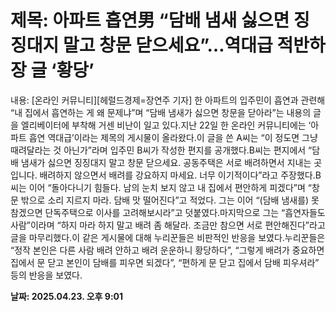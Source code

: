 # **제목: 아파트 흡연男 “담배 냄새 싫으면 징징대지 말고 창문 닫으세요”…역대급 적반하장 글 ‘황당’**

  내용: [온라인 커뮤니티][헤럴드경제=장연주 기자] 한 아파트의 입주민이 흡연과 관련해 “내 집에서 흡연하는 게 왜 문제냐”며 “담배 냄새가 싫으면 창문을 닫아라”는 내용의 글을 엘리베이터에 부착해 거센 비난이 일고 있다.지난 22일 한 온라인 커뮤니티에는 ‘아파트 흡연 역대급’이라는 제목의 게시물이 올라왔다.이 글을 쓴 A씨는 “이 정도면 그냥 때려달라는 것 아닌가”라며 입주민 B씨가 작성한 편지를 공개했다.B씨는 편지에서 “담배 냄새가 싫으면 징징대지 말고 창문 닫으세요. 공동주택은 서로 배려하면서 지내는 곳입니다. 배려하지 않으면서 배려를 강요하지 마세요. 너무 이기적이다”라고 주장했다.B씨는 이어 “돌아다니기 힘들다. 남의 눈치 보지 않고 내 집에서 편안하게 피겠다”며 “창문 밖으로 소리 지르지 마라. 담배 맛 떨어진다”고 적었다. 그는 이어 “(담배 냄새를) 못 참겠으면 단독주택으로 이사를 고려해보시라”고 덧붙였다.마지막으로 그는 “흡연자들도 사람”이라며 “하지 마라 하지 말고 배려 좀 해달라. 조금만 참으면 서로 편안해진다”라고 글을 마무리했다.이 같은 게시물에 대해 누리꾼들은 비판적인 반응을 보였다.누리꾼들은 “정작 본인은 다른 사람 배려 안하고 배려 운운하니 황당하다”, “그렇게 배려가 중요하면 집에서 문 닫고 본인이 담배를 피우면 되겠다”, “편하게 문 닫고 집에서 담배 피우셔라” 등의 반응을 보였다.

  **날짜: 2025.04.23. 오후 9:01**